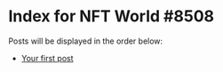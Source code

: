 # Index for NFT World #8508
Posts will be displayed in the order below:

- [Your first post](./001-first.md)

